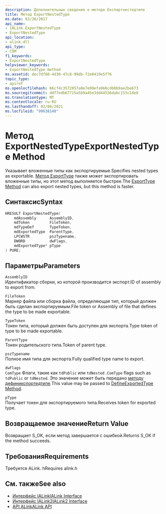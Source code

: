 ```yaml
---
description: Дополнительные сведения о методе Експортнестедтипе
title: Метод ExportNestedType
ms.date: 03/30/2017
api_name:
- IALink.ExportNestedType
- ExportNestedType
api_location:
- alink.dll
api_type:
- COM
f1_keywords:
- ExportNestedType
helpviewer_keywords:
- ExportNestedType method
ms.assetid: dec7df60-4d30-47c8-99db-72e0419e5f76
topic_type:
- apiref
ms.openlocfilehash: 66cf4c3572857a0e7e99efa966cdb0b9ae2be673
ms.sourcegitcommit: ddf7edb67715a5b9a45e3dd44536dabc153c1de0
ms.translationtype: MT
ms.contentlocale: ru-RU
ms.lasthandoff: 02/06/2021
ms.locfileid: "99638148"
---
```

# <a name="exportnestedtype-method"></a><span data-ttu-id="56ebb-103">Метод ExportNestedType</span><span class="sxs-lookup"><span data-stu-id="56ebb-103">ExportNestedType Method</span></span>

<span data-ttu-id="56ebb-104">Указывает вложенные типы как экспортируемые.</span><span class="sxs-lookup"><span data-stu-id="56ebb-104">Specifies nested types as exportable.</span></span> <span data-ttu-id="56ebb-105">[Метод ExportType](exporttype-method.md) также может экспортировать вложенные типы, но этот метод выполняется быстрее.</span><span class="sxs-lookup"><span data-stu-id="56ebb-105">The [ExportType Method](exporttype-method.md) can also export nested types, but this method is faster.</span></span>  
  
## <a name="syntax"></a><span data-ttu-id="56ebb-106">Синтаксис</span><span class="sxs-lookup"><span data-stu-id="56ebb-106">Syntax</span></span>  
  
```cpp  
HRESULT ExportNestedType(  
    mdAssembly      AssemblyID,  
    mdToken         FileToken,  
    mdTypeDef       TypeToken,  
    mdExportedType  ParentType,  
    LPCWSTR         pszTypename,  
    DWORD           dwFlags,  
    mdExportedType* pType  
) PURE;
```  
  
## <a name="parameters"></a><span data-ttu-id="56ebb-107">Параметры</span><span class="sxs-lookup"><span data-stu-id="56ebb-107">Parameters</span></span>  

 `AssemblyID`  
 <span data-ttu-id="56ebb-108">Идентификатор сборки, из которой производится экспорт.</span><span class="sxs-lookup"><span data-stu-id="56ebb-108">ID of assembly to export from.</span></span>  
  
 `FileToken`  
 <span data-ttu-id="56ebb-109">Маркер файла или сборка файла, определяющая тип, который должен быть сделан экспортируемым.</span><span class="sxs-lookup"><span data-stu-id="56ebb-109">File token or Assembly of file that defines the type to be made exportable.</span></span>  
  
 `TypeToken`  
 <span data-ttu-id="56ebb-110">Токен типа, который должен быть доступен для экспорта.</span><span class="sxs-lookup"><span data-stu-id="56ebb-110">Type token of type to be made exportable.</span></span>  
  
 `ParentType`  
 <span data-ttu-id="56ebb-111">Токен родительского типа.</span><span class="sxs-lookup"><span data-stu-id="56ebb-111">Token of parent type.</span></span>  
  
 `pszTypename`  
 <span data-ttu-id="56ebb-112">Полное имя типа для экспорта.</span><span class="sxs-lookup"><span data-stu-id="56ebb-112">Fully qualified type name to export.</span></span>  
  
 `dwFlags`  
 <span data-ttu-id="56ebb-113">`ComType` Флаги, такие как `tdPublic` или `tdNested` .</span><span class="sxs-lookup"><span data-stu-id="56ebb-113">`ComType` flags such as `tdPublic` or `tdNested`.</span></span> <span data-ttu-id="56ebb-114">Это значение может быть передано [методу дефиникспортедтипе](../metadata/imetadataassemblyemit-defineexportedtype-method.md).</span><span class="sxs-lookup"><span data-stu-id="56ebb-114">This value may be passed to [DefineExportedType Method](../metadata/imetadataassemblyemit-defineexportedtype-method.md).</span></span>  
  
 `pType`  
 <span data-ttu-id="56ebb-115">Получает токен для экспортируемого типа.</span><span class="sxs-lookup"><span data-stu-id="56ebb-115">Receives token for exported type.</span></span>  
  
## <a name="return-value"></a><span data-ttu-id="56ebb-116">Возвращаемое значение</span><span class="sxs-lookup"><span data-stu-id="56ebb-116">Return Value</span></span>  

 <span data-ttu-id="56ebb-117">Возвращает S_OK, если метод завершается с ошибкой.</span><span class="sxs-lookup"><span data-stu-id="56ebb-117">Returns S_OK if the method succeeds.</span></span>  
  
## <a name="requirements"></a><span data-ttu-id="56ebb-118">Требования</span><span class="sxs-lookup"><span data-stu-id="56ebb-118">Requirements</span></span>  

 <span data-ttu-id="56ebb-119">Требуется ALink. h</span><span class="sxs-lookup"><span data-stu-id="56ebb-119">Requires alink.h</span></span>  
  
## <a name="see-also"></a><span data-ttu-id="56ebb-120">См. также</span><span class="sxs-lookup"><span data-stu-id="56ebb-120">See also</span></span>

- [<span data-ttu-id="56ebb-121">Интерфейс IALink</span><span class="sxs-lookup"><span data-stu-id="56ebb-121">IALink Interface</span></span>](ialink-interface.md)
- [<span data-ttu-id="56ebb-122">Интерфейс IALink2</span><span class="sxs-lookup"><span data-stu-id="56ebb-122">IALink2 Interface</span></span>](ialink2-interface.md)
- [<span data-ttu-id="56ebb-123">API ALink</span><span class="sxs-lookup"><span data-stu-id="56ebb-123">ALink API</span></span>](index.md)
